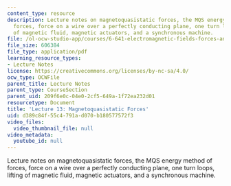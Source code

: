 ```yaml
---
content_type: resource
description: Lecture notes on magnetoquasistatic forces, the MQS energy method of
  forces, force on a wire over a perfectly conducting plane, one turn loops, lifting
  of magnetic fluid, magnetic actuators, and a synchronous machine.
file: /ol-ocw-studio-app/courses/6-641-electromagnetic-fields-forces-and-motion-spring-2005/d389c84f55c4791ad070b180577572f3_lecture13.pdf
file_size: 606384
file_type: application/pdf
learning_resource_types:
- Lecture Notes
license: https://creativecommons.org/licenses/by-nc-sa/4.0/
ocw_type: OCWFile
parent_title: Lecture Notes
parent_type: CourseSection
parent_uid: 209f6e0c-04e0-2cf5-649a-1f72ea232d01
resourcetype: Document
title: 'Lecture 13: Magnetoquasistatic Forces'
uid: d389c84f-55c4-791a-d070-b180577572f3
video_files:
  video_thumbnail_file: null
video_metadata:
  youtube_id: null
---
```

Lecture notes on magnetoquasistatic forces, the MQS energy method of forces, force on a wire over a perfectly conducting plane, one turn loops, lifting of magnetic fluid, magnetic actuators, and a synchronous machine.